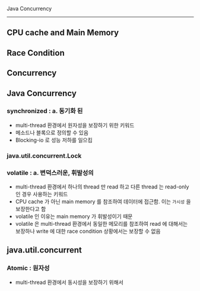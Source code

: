 Java Concurrency

---

## CPU cache and Main Memory

## Race Condition

## Concurrency 

## Java Concurrency 

### synchronized : a. 동기화 된

* multi-thread 환경에서 원자성을 보장하기 위한 키워드
* 메소드나 블록으로 정의할 수 있음
* Blocking-io 로 성능 저하를 일으킴

### java.util.concurrent.Lock

### volatile : a. 변덕스러운, 휘발성의

* multi-thread 환경에서 하나의 thread 만 read 하고 다른 thread 는 read-only 인 경우 사용하는 키워드
* CPU cache 가 아닌 main memory 를 참조하여 데이터에 접근함. 이는 `가시성` 을 보장한다고 함
* volatile 인 이유는 main memory 가 휘발성이기 때문
* volatile 은 multi-thread 환경에서 동일한 메모리를 참조하여 read 에 대해서는 보장하나 write 에 대한 race condition 상황에서는 보장할 수 없음

## java.util.concurrent

### Atomic : 원자성

* multi-thread 환경에서 동시성을 보장하기 위해서 